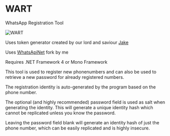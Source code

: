 WART
====

WhatsApp Registration Tool

![WART](https://f.cloud.github.com/assets/1610953/1016583/bfb519ec-0bfd-11e3-8c42-3b44f0014e90.png)

Uses token generator created by our lord and saviour [Jake](https://github.com/dynogic)

Uses [WhatsApiNet](https://github.com/shirioko/WhatsAPINet) fork by me

Requires .NET Framework 4 or Mono Framework

This tool is used to register new phonenumbers and can also be used to retrieve a new password for already registered numbers.

The registration identity is auto-generated by the program based on the phone number.

The optional (and highly recommended) password field is used as salt when generating the identity. This will generate a unique identity hash which cannot be replicated unless you know the password.

Leaving the password field blank will generate an identity hash of just the phone number, which can be easily replicated and is highly insecure.
